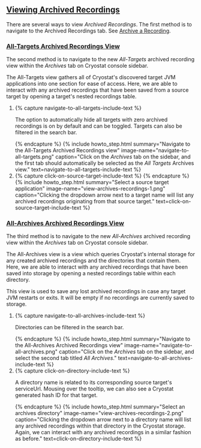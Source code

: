 ## [Viewing Archived Recordings](#view-archived-recordings)
There are several ways to view <i>Archived Recordings</i>. The first method is to navigate to the Archived Recordings tab. See <a href="#archive-a-recording">Archive a Recording</a>.

### [All-Targets Archived Recordings View](#all-targets-archived-recordings-view)

The second method is to navigate to the new <i>All-Targets</i> archived recording view within the <i>Archives</i> tab on Cryostat console sidebar.

The All-Targets view gathers all of Cryostat's discovered target JVM applications into one section for ease of access. Here, we are able to interact with any archived recordings that have been saved from a source target by opening a target's nested recordings table. 

<ol>
  <li>
    {% capture navigate-to-all-targets-include-text %}
    <p>
        The option to automatically hide all targets with zero archived recordings is on by default and can be toggled. Targets can also be filtered in the search bar.
    </p>
    {% endcapture %}
    {% include howto_step.html
        summary="Navigate to the All-Targets Archived Recordings view"
        image-name="navigate-to-all-targets.png"
        caption="Click on the <i>Archives</i> tab on the sidebar, and the first tab should automatically be selected as the <i>All Targets</i> Archives view."
        text=navigate-to-all-targets-include-text
    %}

  </li>
  <li>
    {% capture click-on-source-target-include-text %}
    {% endcapture %}
    {% include howto_step.html
        summary="Select a source target application"
        image-name="view-archives-recordings-1.png"
        caption="Clicking the dropdown arrow next to a target name will list any archived recordings originating from that source target."
        text=click-on-source-target-include-text
    %}
  </li>
</ol>

### [All-Archives Archived Recordings View](#all-archives-archived-recordings-view)

The third method is to navigate to the new <i>All-Archives</i> archived recording view within the <i>Archives</i> tab on Cryostat console sidebar. 

The All-Archives view is a view which queries Cryostat's internal storage for any created archived recordings and the directories that contain them. Here, we are able to interact with any archived recordings that have been saved into storage by opening a nested recordings table within each directory.

This view is used to save any lost archived recordings in case any target JVM restarts or exits. It will be empty if no recordings are currently saved to storage.

<ol>
  <li>
    {% capture navigate-to-all-archives-include-text %}
    <p>
      Directories can be filtered in the search bar.
    </p>
    {% endcapture %}
    {% include howto_step.html
        summary="Navigate to the All-Archives Archived Recordings view"
        image-name="navigate-to-all-archives.png"
        caption="Click on the <i>Archives</i> tab on the sidebar, and select the second tab titled <i>All Archives</i>."
        text=navigate-to-all-archives-include-text
    %}

  </li>
  <li>
      {% capture click-on-directory-include-text %}
    <p>
      A directory name is related to its corresponding source target's serviceUrl. Mousing over the tooltip, we can also see a Cryostat generated hash ID for that target.
    </p>
    {% endcapture %}
    {% include howto_step.html
        summary="Select an archives directory"
        image-name="view-archives-recordings-2.png"
        caption="Clicking the dropdown arrow next to a directory name will list any archived recordings within that directory in the Cryostat storage. Again, we can interact with any archived recordings in a similar fashion as before."
        text=click-on-directory-include-text
    %}
  </li>
</ol>

